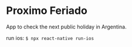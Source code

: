 
# Proximo Feriado

App to check the next public holiday in Argentina.

run ios:
```$ npx react-native run-ios```
